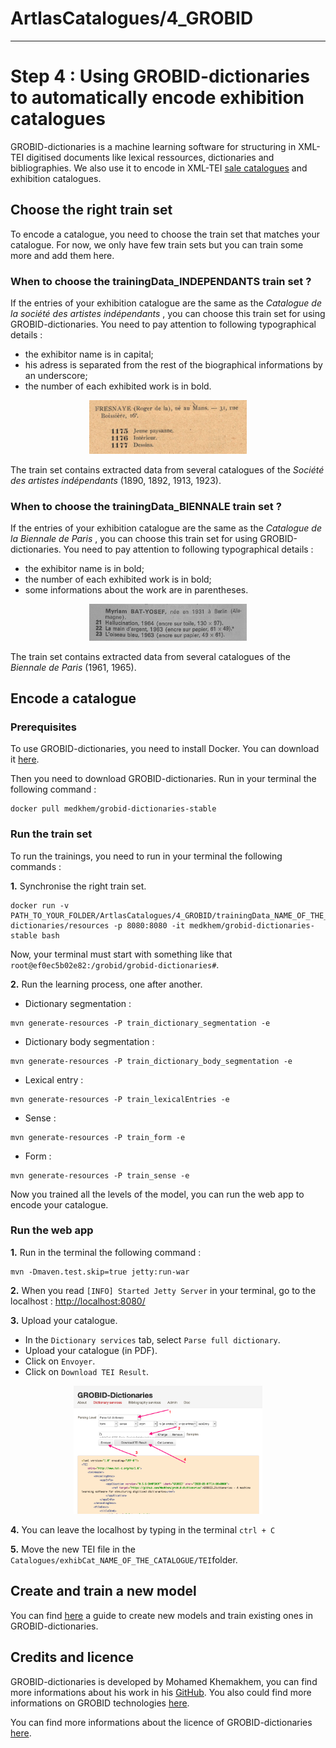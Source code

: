 # ArtlasCatalogues/4_GROBID

---

# Step 4 : Using GROBID-dictionaries to automatically encode exhibition catalogues

GROBID-dictionaries is a machine learning software for structuring in XML-TEI digitised documents like lexical ressources, dictionaries and bibliographies. We also use it to encode in XML-TEI [sale catalogues](https://github.com/katabase/GROBID_Dictionaries) and exhibition catalogues. 

## Choose the right train set

To encode a catalogue, you need to choose the train set that matches your catalogue. For now, we only have few train sets but you can train some more and add them here.

### When to choose the trainingData_INDEPENDANTS train set ? 

If the entries of your exhibition catalogue are the same as the _Catalogue de la société des artistes indépendants_ , you can choose this train set for using GROBID-dictionaries. You need to pay attention to following typographical details :
- the exhibitor name is in capital;
- his adress is separated from the rest of the biographical informations by an underscore;
- the number of each exhibited work is in bold. 

<p align="center"><img src="https://github.com/carolinecorbieres/ArtlasCatalogues/blob/master/images/GROBID-1.png" width="50%"></p>

The train set contains extracted data from several catalogues of the _Société des artistes indépendants_ (1890, 1892, 1913, 1923). 

### When to choose the trainingData_BIENNALE train set ? 

If the entries of your exhibition catalogue are the same as the _Catalogue de la Biennale de Paris_ , you can choose this train set for using GROBID-dictionaries. You need to pay attention to following typographical details :
- the exhibitor name is in bold;
- the number of each exhibited work is in bold;
- some informations about the work are in parentheses. 

<p align="center"><img src="https://github.com/carolinecorbieres/ArtlasCatalogues/blob/master/images/GROBID-2.png" width="50%"></p>

The train set contains extracted data from several catalogues of the _Biennale de Paris_ (1961, 1965). 

## Encode a catalogue

### Prerequisites

To use GROBID-dictionaries, you need to install Docker. You can download it [here](https://www.docker.com/). 

Then you need to download GROBID-dictionaries. Run in your terminal the following command : 
``` 
docker pull medkhem/grobid-dictionaries-stable
```

### Run the train set 

To run the trainings, you need to run in your terminal the following commands :

**1.** Synchronise the right train set.
``` 
docker run -v PATH_TO_YOUR_FOLDER/ArtlasCatalogues/4_GROBID/trainingData_NAME_OF_THE_DATASET/toyData:/grobid/grobid-dictionaries/resources -p 8080:8080 -it medkhem/grobid-dictionaries-stable bash
```

Now, your terminal must start with something like that `root@ef0ec5b02e82:/grobid/grobid-dictionaries#`. 

**2.** Run the learning process, one after another.

- Dictionary segmentation : 
```
mvn generate-resources -P train_dictionary_segmentation -e
```
- Dictionary body segmentation :
```
mvn generate-resources -P train_dictionary_body_segmentation -e
```
- Lexical entry : 
```
mvn generate-resources -P train_lexicalEntries -e
```
- Sense : 
```
mvn generate-resources -P train_form -e
```
- Form :
```
mvn generate-resources -P train_sense -e
```

Now you trained all the levels of the model, you can run the web app to encode your catalogue. 

### Run the web app

**1.** Run in the terminal the following command : 
```
mvn -Dmaven.test.skip=true jetty:run-war
```

**2.** When you read `[INFO] Started Jetty Server` in your terminal, go to the localhost : [http://localhost:8080/](http://localhost:8080/)

**3.** Upload your catalogue. 

- In the `Dictionary services` tab, select `Parse full dictionary`.
- Upload your catalogue (in PDF).
- Click on `Envoyer`.
- Click on `Download TEI Result`.

<p align="center"><img src="https://github.com/carolinecorbieres/ArtlasCatalogues/blob/master/images/GROBID-3.png" width="60%"></p>

**4.** You can leave the localhost by typing in the terminal `ctrl + C`

**5.** Move the new TEI file in the `Catalogues/exhibCat_NAME_OF_THE_CATALOGUE/TEI`folder.

## Create and train a new model 

You can find [here](https://github.com/carolinecorbieres/ArtlasCatalogues/blob/master/4_GROBID/How_to_train_a_model.md) a guide to create new models and train existing ones in GROBID-dictionaries. 

## Credits and licence

GROBID-dictionaries is developed by Mohamed Khemakhem, you can find more informations about his work in his [GitHub](https://github.com/MedKhem/grobid-dictionaries). You also could find more informations on GROBID technologies [here](https://grobid.readthedocs.io/en/latest/).

You can find more informations about the licence of GROBID-dictionaries [here](https://github.com/MedKhem/grobid-dictionaries).

